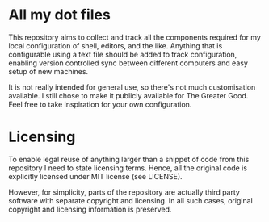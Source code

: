 # All my dot files

This repository aims to collect and track all the components required
for my local configuration of shell, editors, and the like. Anything
that is configurable using a text file should be added to track
configuration, enabling version controlled sync between different
computers and easy setup of new machines.

It is not really intended for general use, so there's not much
customisation available. I still chose to make it publicly available for
The Greater Good. Feel free to take inspiration for your own
configuration.

# Licensing

To enable legal reuse of anything larger than a snippet of code from
this repository I need to state licensing terms. Hence, all the original
code is explicitly licensed under MIT license (see LICENSE).

However, for simplicity, parts of the repository are actually third
party software with separate copyright and licensing. In all such cases,
original copyright and licensing information is preserved.
